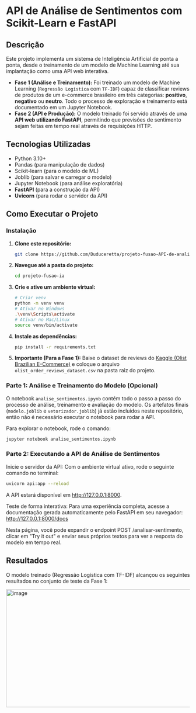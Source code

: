 # API de Análise de Sentimentos com Scikit-Learn e FastAPI

## Descrição

Este projeto implementa um sistema de Inteligência Artificial de ponta a ponta, desde o treinamento de um modelo de Machine Learning até sua implantação como uma API web interativa.

- **Fase 1 (Análise e Treinamento):** Foi treinado um modelo de Machine Learning (`Regressão Logística` com `TF-IDF`) capaz de classificar reviews de produtos de um e-commerce brasileiro em três categorias: **positivo**, **negativo** ou **neutro**. Todo o processo de exploração e treinamento está documentado em um Jupyter Notebook.
- **Fase 2 (API e Produção):** O modelo treinado foi servido através de uma **API web utilizando FastAPI**, permitindo que previsões de sentimento sejam feitas em tempo real através de requisições HTTP.

## Tecnologias Utilizadas

- Python 3.10+
- Pandas (para manipulação de dados)
- Scikit-learn (para o modelo de ML)
- Joblib (para salvar e carregar o modelo)
- Jupyter Notebook (para análise exploratória)
- **FastAPI** (para a construção da API)
- **Uvicorn** (para rodar o servidor da API)

## Como Executar o Projeto

### Instalação

1.  **Clone este repositório:**
    ```bash
    git clone https://github.com/Duduceretta/projeto-fusao-API-de-analise-de-sentimentos.git
    ```
2.  **Navegue até a pasta do projeto:**
    ```bash
    cd projeto-fusao-ia
    ```
3.  **Crie e ative um ambiente virtual:**
    ```bash
    # Criar venv
    python -m venv venv
    # Ativar no Windows
    .\venv\Scripts\activate
    # Ativar no Mac/Linux
    source venv/bin/activate
    ```
4.  **Instale as dependências:**
    ```bash
    pip install -r requirements.txt
    ```
5.  **Importante (Para a Fase 1):** Baixe o dataset de reviews do [Kaggle (Olist Brazilian E-Commerce)](https://www.kaggle.com/datasets/olistbr/brazilian-ecommerce) e coloque o arquivo `olist_order_reviews_dataset.csv` na pasta raiz do projeto.

### Parte 1: Análise e Treinamento do Modelo (Opcional)

O notebook `analise_sentimentos.ipynb` contém todo o passo a passo do processo de análise, treinamento e avaliação do modelo. Os artefatos finais (`modelo.joblib` e `vetorizador.joblib`) já estão incluídos neste repositório, então não é necessário executar o notebook para rodar a API.

Para explorar o notebook, rode o comando:

```bash
jupyter notebook analise_sentimentos.ipynb
```

### Parte 2: Executando a API de Análise de Sentimentos

Inicie o servidor da API: Com o ambiente virtual ativo, rode o seguinte comando no terminal:

```bash
uvicorn api:app --reload
```

A API estará disponível em http://127.0.0.1:8000.

Teste de forma interativa: Para uma experiência completa, acesse a documentação gerada automaticamente pelo FastAPI em seu navegador:
http://127.0.0.1:8000/docs

Nesta página, você pode expandir o endpoint POST /analisar-sentimento, clicar em "Try it out" e enviar seus próprios textos para ver a resposta do modelo em tempo real.

## Resultados

O modelo treinado (Regressão Logística com TF-IDF) alcançou os seguintes resultados no conjunto de teste da Fase 1:

<img width="804" height="323" alt="image" src="https://github.com/user-attachments/assets/85a9c807-96de-4873-9f6c-17e9000ddc10" />
